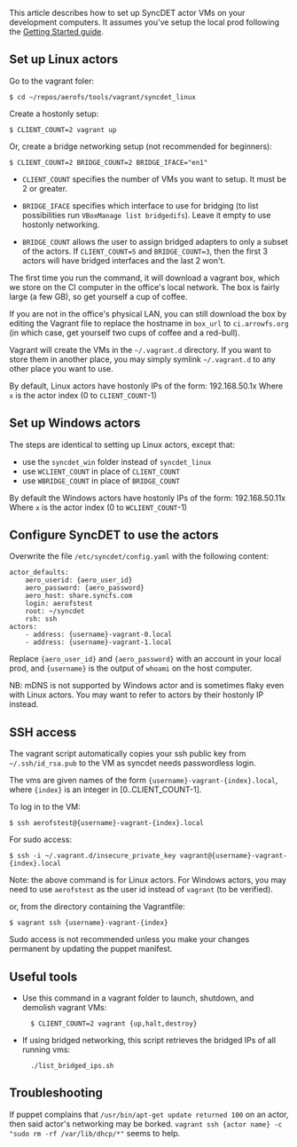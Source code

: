 
This article describes how to set up SyncDET actor VMs on your development computers. It assumes you've setup the local prod following the [Getting Started guide](get-started.html).

Set up Linux actors
---

Go to the vagrant foler:

    $ cd ~/repos/aerofs/tools/vagrant/syncdet_linux
    
Create a hostonly setup:

    $ CLIENT_COUNT=2 vagrant up

Or, create a bridge networking setup (not recommended for beginners):
    
    $ CLIENT_COUNT=2 BRIDGE_COUNT=2 BRIDGE_IFACE="en1"

- `CLIENT_COUNT` specifies the number of VMs you want to setup. It must be 2 or greater.

- `BRIDGE_IFACE` specifies which interface to use for bridging (to
list possibilities run `VBoxManage list bridgedifs`). Leave it empty to use
hostonly networking.

- `BRIDGE_COUNT` allows the user to assign bridged adapters to only a subset of
the actors. If `CLIENT_COUNT=5` and `BRIDGE_COUNT=3`, then the first 3 actors will have
bridged interfaces and the last 2 won't.

The first time you run the command, it will download a vagrant box, which we store on the CI computer in the office's local network. The box is fairly large (a few GB), so get yourself a cup of coffee.

If you are not in the office's physical LAN, you can still download the box by editing the Vagrant file to replace the hostname in `box_url` to `ci.arrowfs.org` (in which case, get yourself two cups of coffee and a red-bull).

Vagrant will create the VMs in the `~/.vagrant.d` directory. If you want to store them in 
another place, you may simply symlink `~/.vagrant.d` to any other place you want to use.

By default, Linux actors have hostonly IPs of the form: 192.168.50.1x
Where `x` is the actor index (0 to `CLIENT_COUNT`-1)

Set up Windows actors
---

The steps are identical to setting up Linux actors, except that:

- use the `syncdet_win` folder instead of `syncdet_linux`
- use `WCLIENT_COUNT` in place of `CLIENT_COUNT`
- use `WBRIDGE_COUNT` in place of `BRIDGE_COUNT`

By default the Windows actors have hostonly IPs of the form: 192.168.50.11x
Where `x` is the actor index (0 to `WCLIENT_COUNT`-1)

Configure SyncDET to use the actors
---

Overwrite the file `/etc/syncdet/config.yaml` with the following content:

    actor_defaults:
        aero_userid: {aero_user_id}
        aero_password: {aero_password}
        aero_host: share.syncfs.com
        login: aerofstest
        root: ~/syncdet
        rsh: ssh
    actors:
        - address: {username}-vagrant-0.local
        - address: {username}-vagrant-1.local

Replace `{aero_user_id}` and `{aero_password}` with an account in your local prod, and `{username}` is the output of `whoami` on the host computer.

NB: mDNS is not supported by Windows actor and is sometimes flaky even with Linux actors. You may want to refer to actors by their hostonly IP instead.

SSH access
---

The vagrant script automatically copies your ssh public key from `~/.ssh/id_rsa.pub`
to the VM as syncdet needs passwordless login.

The vms are given names of the form `{username}-vagrant-{index}.local`, where `{index}` is an integer in [0..CLIENT_COUNT-1].

To log in to the VM:

    $ ssh aerofstest@{username}-vagrant-{index}.local

For sudo access:

    $ ssh -i ~/.vagrant.d/insecure_private_key vagrant@{username}-vagrant-{index}.local

Note: the above command is for Linux actors. For Windows actors, you may need to use `aerofstest` as the user id instead of `vagrant` (to be verified).

or, from the directory containing the Vagrantfile:

    $ vagrant ssh {username}-vagrant-{index}

Sudo access is not recommended unless you make your changes permanent by updating the puppet manifest.

Useful tools
---

- Use this command in a vagrant folder to launch, shutdown, and demolish vagrant VMs:

        $ CLIENT_COUNT=2 vagrant {up,halt,destroy}

- If using bridged networking, this script retrieves the bridged IPs of all running vms:

        ./list_bridged_ips.sh

Troubleshooting
---

If puppet complains that `/usr/bin/apt-get update returned 100` on an actor,
then said actor's networking may be borked. `vagrant ssh {actor name} -c "sudo
rm -rf /var/lib/dhcp/*"` seems to help.
